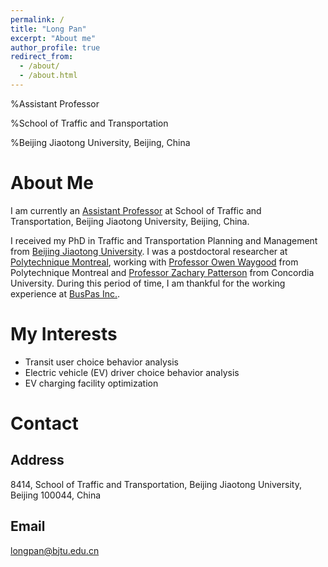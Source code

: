 ```yaml
---
permalink: /
title: "Long Pan"
excerpt: "About me"
author_profile: true
redirect_from: 
  - /about/
  - /about.html
---
```


%Assistant Professor

%School of Traffic and Transportation

%Beijing Jiaotong University, Beijing, China

# About Me

I am currently an [Assistant Professor](https://faculty.bjtu.edu.cn/9962/) at School of Traffic and Transportation, Beijing Jiaotong University, Beijing, China. 

I received my PhD in Traffic and Transportation Planning and Management from [Beijing Jiaotong University](http://en.bjtu.edu.cn/). I was a postdoctoral researcher at [Polytechnique Montreal](https://www.polymtl.ca/en/), working with [Professor Owen Waygood](https://www.polymtl.ca/expertises/en/waygood-owen) from Polytechnique Montreal and [Professor Zachary Patterson](https://www.concordia.ca/faculty/zachary-patterson.html) from Concordia University. During this period of time, I am thankful for the working experience at [BusPas Inc.](https://buspas.com/en/).

# My Interests
* Transit user choice behavior analysis
* Electric vehicle (EV) driver choice behavior analysis
* EV charging facility optimization

# Contact
## Address
8414, School of Traffic and Transportation, Beijing Jiaotong University, Beijing 100044, China

## Email
longpan@bjtu.edu.cn

